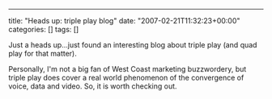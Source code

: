 ---
title: "Heads up: triple play blog"
date: "2007-02-21T11:32:23+00:00"
categories: []
tags: []

Just a heads up...just found an interesting blog about triple play (and quad play for that matter).

Personally, I'm not a big fan of West Coast marketing buzzwordery, but triple play does cover a real world phenomenon of the convergence of voice, data and video. So, it is worth checking out.
